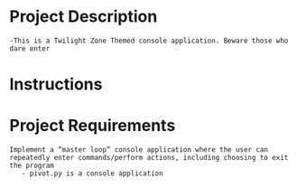 # Project Description
    -This is a Twilight Zone Themed console application. Beware those who dare enter

# Instructions


# Project Requirements
    Implement a “master loop” console application where the user can repeatedly enter commands/perform actions, including choosing to exit the program
       - pivot.py is a console application
 